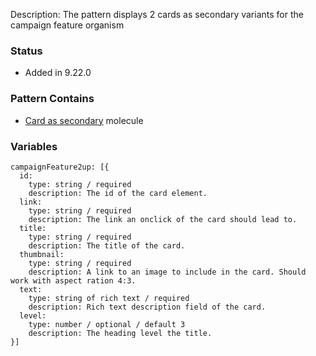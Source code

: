 Description: The pattern displays 2 cards as secondary variants for the campaign feature organism

### Status
* Added in 9.22.0

### Pattern Contains
* [Card as secondary](./?p=molecules-card-as-secondary) molecule

### Variables
~~~
campaignFeature2up: [{
  id:
    type: string / required
    description: The id of the card element.
  link:
    type: string / required
    description: The link an onclick of the card should lead to.
  title:
    type: string / required
    description: The title of the card.
  thumbnail:
    type: string / required
    description: A link to an image to include in the card. Should work with aspect ration 4:3.
  text:
    type: string of rich text / required
    description: Rich text description field of the card.
  level:
    type: number / optional / default 3
    description: The heading level the title.
}]
~~~